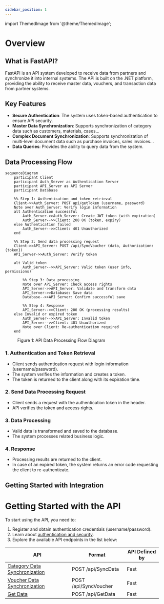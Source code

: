 ```yaml
---
sidebar_position: 1
---
```

import ThemedImage from '@theme/ThemedImage';

# Overview

## What is FastAPI?

FastAPI is an API system developed to receive data from partners and synchronize it into internal systems. The API is built on the .NET platform, providing the ability to receive master data, vouchers, and transaction data from partner systems.

## Key Features

- **Secure Authentication**: The system uses token-based authentication to ensure API security.
- **Master Data Synchronization**: Supports synchronization of category data such as customers, materials, cases...
- **Complex Document Synchronization**: Supports synchronization of multi-level document data such as purchase invoices, sales invoices...
- **Data Queries**: Provides the ability to query data from the system.

## Data Processing Flow

```mermaid
sequenceDiagram
    participant Client
    participant Auth_Server as Authentication Server
    participant API_Server as API Server
    participant Database

    %% Step 1: Authentication and token retrieval
    Client->>Auth_Server: POST api/getToken (username, password)
    Note over Auth_Server: Verify login information
    alt Authentication successful
        Auth_Server->>Auth_Server: Create JWT token (with expiration)
        Auth_Server-->>Client: 200 OK (token, expiry)
    else Authentication failed
        Auth_Server-->>Client: 401 Unauthorized
    end
    
    %% Step 2: Send data processing request
    Client->>API_Server: POST /api/SyncVoucher (data, Authorization: {token})
    API_Server->>Auth_Server: Verify token
    
    alt Valid token
        Auth_Server-->>API_Server: Valid token (user info, permissions)
        
        %% Step 3: Data processing
        Note over API_Server: Check access rights
        API_Server->>API_Server: Validate and transform data
        API_Server->>Database: Save data
        Database-->>API_Server: Confirm successful save
        
        %% Step 4: Response
        API_Server-->>Client: 200 OK (processing results)
    else Invalid or expired token
        Auth_Server-->>API_Server: Invalid token
        API_Server-->>Client: 401 Unauthorized
        Note over Client: Re-authentication required
    end
```
<figure style={{textAlign: 'center'}}>
  <figcaption style={{marginTop: '10px', fontSize: '14px', fontStyle: 'italic'}}>
    Figure 1: API Data Processing Flow Diagram
  </figcaption>
</figure>

### 1. Authentication and Token Retrieval
- Client sends authentication request with login information (username/password).
- The system verifies the information and creates a token.
- The token is returned to the client along with its expiration time.

### 2. Send Data Processing Request
- Client sends a request with the authentication token in the header.
- API verifies the token and access rights.

### 3. Data Processing
- Valid data is transformed and saved to the database.
- The system processes related business logic.

### 4. Response
- Processing results are returned to the client.
- In case of an expired token, the system returns an error code requesting the client to re-authenticate.

## Getting Started with Integration

# Getting Started with the API

To start using the API, you need to:

1. Register and obtain authentication credentials (username/password).
2. Learn about [authentication and security](./authentication).
3. Explore the available API endpoints in the list below:

| API | Format | API Defined by |
|-----|--------|-------|
| [Category Data Synchronization](./api/sync-data)| POST /api/SyncData | Fast |
| [Voucher Data Synchronization](./api/sync-voucher)| POST /api/SyncVoucher | Fast |
| [Get Data](./api/get-data)| POST /api/GetData | Fast |
